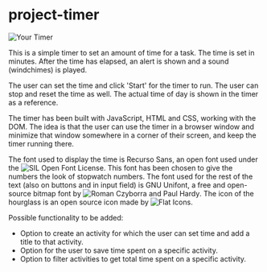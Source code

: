 # project-timer

![Your Timer](https://github.com/Jethet/project-timer/blob/master/timerScreenshot.png)

This is a simple timer to set an amount of time for a task. The time is set in minutes. After the time has elapsed, an alert is shown and a sound (windchimes) is played.

The user can set the time and click 'Start' for the timer to run. The user can stop and reset the time as well. The actual time of day is shown in the timer as a reference.

The timer has been built with JavaScript, HTML and CSS, working with the DOM. The idea is that the user can use the timer in a browser window and minimize that window somewhere in a corner of their screen, and keep the timer running there.

The font used to display the time is Recurso Sans, an open font used under the ![SIL Open Font License](https://fontlibrary.org/en/font/recurso-sans). This font has been chosen to give the numbers the look of stopwatch numbers. The font used for the rest of the text (also on buttons and in input field) is GNU Unifont, a free and open-source bitmap font by ![Roman Czyborra and Paul Hardy](https://fontlibrary.org/en/font/gnu-unifont). The icon of the hourglass is an open source icon made by ![Flat Icons](https://www.flaticon.com/authors/flat-icons).

Possible functionality to be added:
- Option to create an activity for which the user can set time and add a title to that activity.
- Option for the user to save time spent on a specific activity.
- Option to filter activities to get total time spent on a specific activity.
